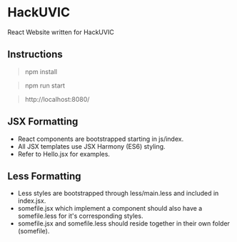 # HackUVIC
React Website written for HackUVIC

## Instructions

> npm install

> npm run start

> http://localhost:8080/

## JSX Formatting
* React components are bootstrapped starting in js/index.  
* All JSX templates use JSX Harmony (ES6) styling.  
* Refer to Hello.jsx for examples.  

## Less Formatting
* Less styles are bootstrapped through less/main.less and included in index.jsx.  
* somefile.jsx which implement a component should also have a somefile.less for it's corresponding styles.  
* somefile.jsx and somefile.less should reside together in their own folder (somefile).  
